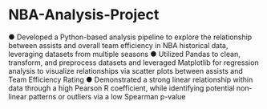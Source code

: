 # NBA-Analysis-Project

● Developed a Python-based analysis pipeline to explore the relationship between assists and overall team efficiency in
NBA historical data, leveraging datasets from multiple seasons
● Utilized Pandas to clean, transform, and preprocess datasets and leveraged Matplotlib for regression analysis to
visualize relationships via scatter plots between assists and Team Efficiency Rating
● Demonstrated a strong linear relationship within data through a high Pearson R coefficient, while identifying potential
non-linear patterns or outliers via a low Spearman p-value
